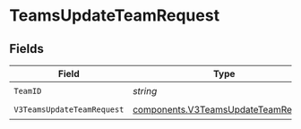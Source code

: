 # TeamsUpdateTeamRequest


## Fields

| Field                                                                                      | Type                                                                                       | Required                                                                                   | Description                                                                                |
| ------------------------------------------------------------------------------------------ | ------------------------------------------------------------------------------------------ | ------------------------------------------------------------------------------------------ | ------------------------------------------------------------------------------------------ |
| `TeamID`                                                                                   | *string*                                                                                   | :heavy_check_mark:                                                                         | N/A                                                                                        |
| `V3TeamsUpdateTeamRequest`                                                                 | [components.V3TeamsUpdateTeamRequest](../../models/components/v3teamsupdateteamrequest.md) | :heavy_check_mark:                                                                         | N/A                                                                                        |
